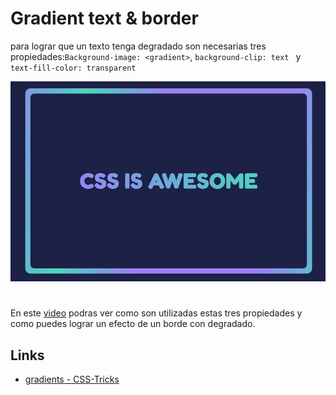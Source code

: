 # Gradient text & border

para lograr que un texto tenga degradado son necesarias tres propiedades:`Background-image: <gradient>`, `background-clip: text ` y `text-fill-color: transparent`

![](demo/gradient-text.gif)

#

En este [video](https://www.youtube.com/watch?v=kqyoL-skcqY&t=1s) podras ver como son utilizadas estas tres propiedades y como puedes lograr un efecto de un borde con degradado.

## Links

- [gradients - CSS-Tricks](https://css-tricks.com/css3-gradients/)
